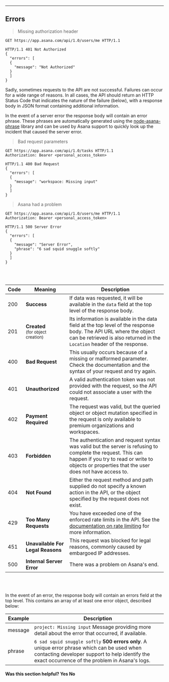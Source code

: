 <hr>
<section>

# Errors

> Missing authorization header

```http
GET https://app.asana.com/api/1.0/users/me HTTP/1.1
```
```http
HTTP/1.1 401 Not Authorized
{
  "errors": [
  {
    "message": "Not Authorized"
  }
  ]
}
```

<span class="description">
Sadly, sometimes requests to the API are not successful. Failures can occur for a wide range of reasons. In all cases,
the API should return an HTTP Status Code that indicates the nature of the failure (below), with a response body in
JSON format containing additional information.
</span>

In the event of a server error the response body will contain an error phrase. These phrases are automatically generated
using the [node-asana-phrase](https://github.com/Asana/node-asana-phrase) library and can be used by Asana support to
quickly look up the incident that caused the server error.

> Bad request parameters

```http
GET https://app.asana.com/api/1.0/tasks HTTP/1.1
Authorization: Bearer <personal_access_token>
```
```http
HTTP/1.1 400 Bad Request
{
  "errors": [
  {
    "message": "workspace: Missing input"
  }
  ]
}
```

> Asana had a problem

```http
GET https://app.asana.com/api/1.0/users/me HTTP/1.1
Authorization: Bearer <personal_access_token>
```
```http
HTTP/1.1 500 Server Error
{
  "errors": [
  {
    "message": "Server Error",
    "phrase": "6 sad squid snuggle softly"
  }
  ]
}
```
<br></br>

| Code | Meaning | Description |
|---|---|---|
| <span>200</span> | **Success** | If data was requested, it will be available in the `data` field at the top level of the response body. |
| <span>201</span> | **Created** <br> <small>(for object creation)</small> | Its information is available in the data field at the top level of the response body. The API URL where the object can be retrieved is also returned in the `Location` header of the response. |
| <span>400</span> | **Bad Request** | This usually occurs because of a missing or malformed parameter. Check the documentation and the syntax of your request and try again. |
| <span>401</span> | **Unauthorized** | A valid authentication token was not provided with the request, so the API could not associate a user with the request. |
| <span>402</span> | **Payment Required** | The request was valid, but the queried object or object mutation specified in the request is only available to premium organizations and workspaces. |
| <span>403</span> | **Forbidden** | The authentication and request syntax was valid but the server is refusing to complete the request. This can happen if you try to read or write to objects or properties that the user does not have access to. |
| <span>404</span> | **Not Found** | Either the request method and path supplied do not specify a known action in the API, or the object specified by the request does not exist. |
| <span>429</span> | **Too Many Requests** | You have exceeded one of the enforced rate limits in the API. See the [documentation on rate limiting](/docs/rate-limits) for more information. |
| <span>451</span> | **Unavailable For Legal Reasons** | This request was blocked for legal reasons, commonly caused by embargoed IP addresses. |
| <span>500</span> | **Internal Server Error** | There was a problem on Asana's end. |

<br></br>

In the event of an error, the response body will contain an errors field at the top level. This contains an array of at
least one error object, described below:

| Example | Description |
|---|---|
| message | `project: Missing input` Message providing more detail about the error that occurred, if available. |
| phrase | `6 sad squid snuggle softly` **500 errors only**. A unique error phrase which can be used when contacting developer support to help identify the exact occurrence of the problem in Asana's logs. |

<div>
  <div class="docs-developer-satisfaction-content">
      <h4>Was this section helpful? <a class="positiveFeedback-DevSatisfaction" style="cursor:pointer;">Yes </a><a class="negativeFeedback-DevSatisfaction" style="cursor:pointer;">No</a></h4>
  </div>
</div>

</section>
